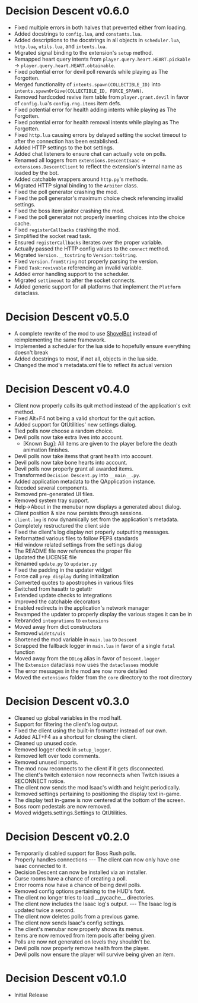 # Decision Descent v0.6.0

* Fixed multiple errors in both halves that prevented either from loading.
* Added docstrings to `config.lua`, and `constants.lua`.
* Added descriptions to the docstrings in all objects in `scheduler.lua`, `http.lua`, `utils.lua`, and `intents.lua`.
* Migrated signal binding to the extension's `setup` method.
* Remapped heart query intents from `player.query.heart.HEART.pickable` → `player.query.heart.HEART.obtainable`.
* Fixed potential error for devil poll rewards while playing as The Forgotten.
* Merged functionality of `intents.spawn(COLLECTIBLE_ID)` into `intents.spawnOrGive(COLLECTIBLE_ID, FORCE_SPAWN)`.
* Removed hardcoded revive item table from `player.grant.devil` in favor of `config.lua`'s `config.rng.items` item defs.
* Fixed potential error for health adding intents while playing as The Forgotten.
* Fixed potential error for health removal intents while playing as The Forgotten.
* Fixed `http.lua` causing errors by delayed setting the socket timeout to after the connection has been established.
* Added HTTP settings to the bot settings.
* Added chat listeners to ensure chat can actually vote on polls.
* Renamed all loggers from `extensions.DescentIsaac` → `extensions.DescentClient` to reflect the extension's internal name as loaded by the bot.
* Added catchable wrappers around `http.py`'s methods.
* Migrated HTTP signal binding to the `Arbiter` class.
* Fixed the poll generator crashing the mod.
* Fixed the poll generator's maximum choice check referencing invalid settings.
* Fixed the boss item janitor crashing the mod.
* Fixed the poll generator not properly inserting choices into the choice cache.
* Fixed `registerCallbacks` crashing the mod.
* Simplified the socket read task.
* Ensured `registerCallbacks` iterates over the proper variable.
* Actually passed the HTTP config values to the `connect` method.
* Migrated `Version.__tostring` to `Version:toString`.
* Fixed `Version.fromString` not properly parsing the version.
* Fixed `Task:revivable` referencing an invalid variable.
* Added error handling support to the scheduler.
* Migrated `settimeout` to after the socket connects.
* Added generic support for all platforms that implement the `Platform` dataclass.


# Decision Descent v0.5.0

* A complete rewrite of the mod to use [ShovelBot](https://github.com/sirrandoo/shovelbot) instead of reimplementing the same framework.
* Implemented a scheduler for the lua side to hopefully ensure everything doesn't break
* Added docstrings to most, if not all, objects in the lua side.
* Changed the mod's metadata.xml file to reflect its actual version


# Decision Descent v0.4.0

* Client now properly calls its quit method instead of the application's exit method.
* Fixed Alt+F4 not being a valid shortcut for the quit action.
* Added support for QtUtilities' new settings dialog.
* Tied polls now choose a random choice.
* Devil polls now take extra lives into account.
    * [Known Bug]: All items are given to the player before the death animation finishes.
* Devil polls now take items that grant health into account.
* Devil polls now take bone hearts into account.
* Devil polls now properly grant all awarded items.
* Transformed `Decision Descent.py` into `__main__.py`.
* Added application metadata to the QApplication instance.
* Recoded several components.
* Removed pre-generated UI files.
* Removed system tray support.
* Help→About in the menubar now displays a generated about dialog.
* Client position & size now persists through sessions.
* `client.log` is now dynamically set from the application's metadata.
* Completely restructured the client side
* Fixed the client's log display not properly outputting messages.
* Reformatted various files to follow PEP8 standards
* Hid window related settings from the settings dialog
* The README file now references the proper file
* Updated the LICENSE file
* Renamed `update.py` to `updater.py`
* Fixed the padding in the updater widget
* Force call `prep_display` during initialization
* Converted quotes to apostrophes in various files
* Switched from hasattr to getattr
* Extended update checks to integrations
* Improved the catchable decorators
* Enabled redirects in the application's network manager
* Revamped the updater to properly display the various stages it can be in
* Rebranded `integrations` to `extensions`
* Moved away from dict constructors
* Removed `widets/uis`
* Shortened the mod variable in `main.lua` to `Descent`
* Scrapped the fallback logger in `main.lua` in favor of a single `fatal` function
* Moved away from the `DDLog` alias in favor of `Descent.logger`
* The `Extension` dataclass now uses the `dataclasses` module
* The error messages in the mod are now more detailed
* Moved the `extensions` folder from the `core` directory to the root directory


# Decision Descent v0.3.0

* Cleaned up global variables in the mod half.
* Support for filtering the client's log output.
* Fixed the client using the built-in formatter instead of our own.
* Added ALT+F4 as a shortcut for closing the client.
* Cleaned up unused code.
* Removed logger check in `setup_logger`.
* Removed left over todo comments.
* Removed unused imports.
* The mod now reconnects to the client if it gets disconnected.
* The client's twitch extension now reconnects when Twitch issues a RECONNECT notice.
* The client now sends the mod Isaac's width and height periodically.
* Removed settings pertaining to positioning the display text in-game.
* The display text in-game is now centered at the bottom of the screen.
* Boss room pedestals are now removed.
* Moved widgets.settings.Settings to QtUtilities.


# Decision Descent v0.2.0

* Temporarily disabled support for Boss Rush polls.
* Properly handles connections --- The client can now only have one Isaac connected to it.
* Decision Descent can now be installed via an installer.
* Curse rooms have a chance of creating a poll.
* Error rooms now have a chance of being devil polls.
* Removed config options pertaining to the HUD's font.
* The client no longer tries to load \_\_pycache\_\_ directories.
* The client now includes the Isaac log's output.  --- The Isaac log is updated twice a second.
* The client now deletes polls from a previous game.
* The client now sends Isaac's config settings.
* The client's menubar now properly shows its menus.
* Items are now removed from item pools after being given.
* Polls are now not generated on levels they shouldn't be.
* Devil polls now properly remove health from the player.
* Devil polls now ensure the player will survive being given an item.


# Decision Descent v0.1.0

* Initial Release
